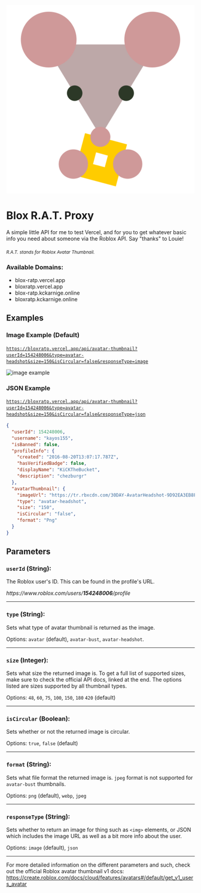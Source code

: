 ![louie](./icon.svg)

# Blox R.A.T. Proxy

A simple little API for me to test Vercel, and for you to get whatever basic info you need about someone via the Roblox API. Say "thanks" to Louie!

*<sub>R.A.T. stands for Roblox Avatar Thumbnail.</sub>*

### Available Domains:

- blox-ratp.vercel.app
- bloxratp.vercel.app
- blox-ratp.kckarnige.online
- bloxratp.kckarnige.online


## Examples

### Image Example (Default)

[`https://bloxratp.vercel.app/api/avatar-thumbnail?userId=154248006&type=avatar-headshot&size=150&isCircular=false&responseType=image`](https://bloxratp.vercel.app/api/avatar-thumbnail?userId=154248006&type=avatar-headshot&size=150&isCircular=false&responseType=image)

![image example](https://bloxratp.vercel.app/api/avatar-thumbnail?userId=154248006&type=avatar-headshot&size=150&isCircular=false&responseType=image)

 ### JSON Example

[`https://bloxratp.vercel.app/api/avatar-thumbnail?userId=154248006&type=avatar-headshot&size=150&isCircular=false&responseType=json`](https://bloxratp.vercel.app/api/avatar-thumbnail?userId=154248006&type=avatar-headshot&size=150&isCircular=false&responseType=json)

```json
{
  "userId": 154248006,
  "username": "kayos155",
  "isBanned": false,
  "profileInfo": {
    "created": "2016-08-20T13:07:17.787Z",
    "hasVerifiedBadge": false,
    "displayName": "KiCKTheBucket",
    "description": "chezburgr"
  },
  "avatarThumbnail": {
    "imageUrl": "https://tr.rbxcdn.com/30DAY-AvatarHeadshot-9D92EA3EB8F953FBDC822282AB21FB2B-Png/150/150/AvatarHeadshot/Png/noFilter",
    "type": "avatar-headshot",
    "size": "150",
    "isCircular": "false",
    "format": "Png"
  }
}
```

## Parameters

### `userId` (String):

The Roblox user's ID. This can be found in the profile's URL.

<i><span>https://</span><span>ww</span>w.<span>roblox.</span>com/users/<b>154248006</b>/profile</i>

---

### `type` (String):

Sets what type of avatar thumbnail is returned as the image.

Options: `avatar` (default), `avatar-bust`, `avatar-headshot`.

---

### `size` (Integer):

Sets what size the returned image is. To get a full list of supported sizes, make sure to check the official API docs, linked at the end. The options listed are sizes supported by all thumbnail types.

Options: `48`, `60`, `75`, `100`, `150`, `180` `420` (default)

---

### `isCircular` (Boolean):

Sets whether or not the returned image is circular.

Options: `true`, `false` (default)

---

### `format` (String):

Sets what file format the returned image is. `jpeg` format is not supported for `avatar-bust` thumbnails.

Options: `png` (default), `webp`, `jpeg`

---

### `responseType` (String):

Sets whether to return an image for thing such as `<img>` elements, or JSON which includes the image URL as well as a bit more info about the user.

Options: `image` (default), `json`

---

For more detailed information on the different parameters and such, check out the official Roblox avatar thumbnail v1 docs:
https://create.roblox.com/docs/cloud/features/avatars#/default/get_v1_users_avatar